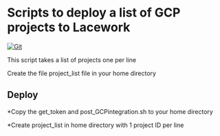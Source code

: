 # Scripts to deploy a list of GCP projects to Lacework

[![Git](https://app.soluble.cloud/api/v1/public/badges/e3be6ec8-f9cd-40a6-9298-5df6d7292bbe.svg?orgId=165801013709)](https://app.soluble.cloud/repos/details/github.com/brianbernstein/gcpapideploy?orgId=165801013709)  

This script takes a list of projects one per line

Create the file project_list file in your home directory

## Deploy
*Copy the get_token and post_GCPintegration.sh to your home directory

*Create project_list in home directory with 1 project ID per line
